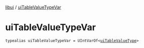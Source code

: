 [libui](README.md) / [uiTableValueTypeVar](ui-table-value-type-var.md)

# uiTableValueTypeVar

`typealias uiTableValueTypeVar = UIntVarOf<`[`uiTableValueType`](ui-table-value-type.md)`>`